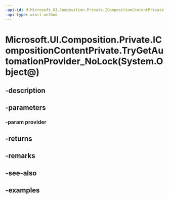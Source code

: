 ```yaml
---
-api-id: M:Microsoft.UI.Composition.Private.ICompositionContentPrivate.TryGetAutomationProvider_NoLock(System.Object@)
-api-type: winrt method
---
```


# Microsoft.UI.Composition.Private.ICompositionContentPrivate.TryGetAutomationProvider_NoLock(System.Object@)

<!--
public bool TryGetAutomationProvider_NoLock (out object provider);
-->


## -description

## -parameters

### -param provider

## -returns

## -remarks

## -see-also

## -examples


